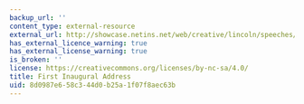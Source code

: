 ```yaml
---
backup_url: ''
content_type: external-resource
external_url: http://showcase.netins.net/web/creative/lincoln/speeches/1inaug.htm
has_external_licence_warning: true
has_external_license_warning: true
is_broken: ''
license: https://creativecommons.org/licenses/by-nc-sa/4.0/
title: First Inaugural Address
uid: 8d0987e6-58c3-44d0-b25a-1f07f8aec63b
---
```

